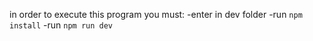 in order to execute this program you must:
-enter in dev folder
-run `npm install`
-run `npm run dev`
